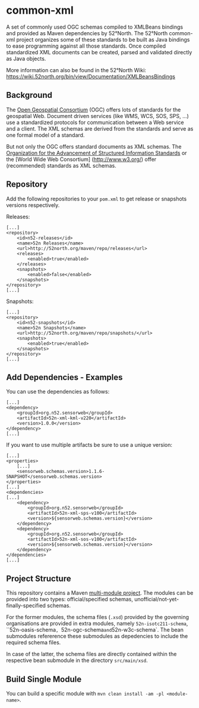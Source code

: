 # common-xml

A set of commonly used OGC schemas compiled to XMLBeans bindings and provided as Maven dependencies by 52°North. The 52°North common-xml project organizes some of these standards to be built as Java bindings to ease programming against all those standards. Once compiled standardized XML documents can be created, parsed and validated directly as Java objects.

More information can also be found in the 52°North Wiki: https://wiki.52north.org/bin/view/Documentation/XMLBeansBindings

## Background

The [Open Geospatial Consortium](http://opengeospatial.org) (OGC) offers lots of standards for the 
geospatial Web. Document driven services (like WMS, WCS, SOS, SPS, ...) use a standardized protocols
for communication between a Web service and a client. The XML schemas are derived from the standards 
and serve as one formal model of a standard.

But not only the OGC offers standard documents as XML schemas. The [Organization for the Advancement 
of Structured Information Standards](https://www.oasis-open.org/) or the [World Wide Web Consortium]
(http://www.w3.org/) offer (recommended) standards as XML schemas.


## Repository

Add the following repositories to your `pom.xml` to get release or snapshots versions respectively.

Releases:

```
[...]
<repository>
	<id>n52-releases</id>
	<name>52n Releases</name>
	<url>http://52north.org/maven/repo/releases</url>
	<releases>
		<enabled>true</enabled>
	</releases>
	<snapshots>
		<enabled>false</enabled>
	</snapshots>
</repository>
[...]
```

Snapshots:
```
[...]
<repository>
	<id>n52-snapshots</id>
	<name>52n Snapshots</name>
	<url>http://52north.org/maven/repo/snapshots/</url>
	<snapshots>
		<enabled>true</enabled>
	</snapshots>
</repository>
[...]
```

## Add Dependencies - Examples

You can use the dependencies as follows:
```
[...]
<dependency>
	<groupId>org.n52.sensorweb</groupId>
	<artifactId>52n-xml-kml-v220</artifactId>
	<version>1.0.0</version>
</dependency>
[...]
```

If you want to use multiple artifacts be sure to use a unique version:

```
[...]
<properties>
	[...]
	<sensorweb.schemas.version>1.1.6-SNAPSHOT</sensorweb.schemas.version>
</properties>
[...]
<dependencies>
[...]
	<dependency>
		<groupId>org.n52.sensorweb</groupId>
		<artifactId>52n-xml-sps-v100</artifactId>
		<version>${sensorweb.schemas.version}</version>
	</dependency>
	<dependency>
		<groupId>org.n52.sensorweb</groupId>
		<artifactId>52n-xml-sos-v100</artifactId>
		<version>${sensorweb.schemas.version}</version>
	</dependency>
</dependencies>
[...]

```

## Project Structure

This repository contains a Maven [multi-module project](http://maven.apache.org/guides/mini/guide-multiple-modules.html). The modules can be provided into two types: official/specified schemas, unofficial/not-yet-finally-specified schemas.

For the former modules, the schema files (`.xsd`) provided by the governing organisations are provided in extra modules, namely ``52n-isotc211-schema``, ``52n-oasis-schema`, `52n-ogc-schema` and `52n-w3c-schema`. The bean submodules refererence these submodules as depedencies to include the required schema files.

In case of the latter, the schema files are directly contained within the respective bean submodule in the directory `src/main/xsd`.

## Build Single Module

You can build a specific module with ``mvn clean install -am -pl <module-name>``.
